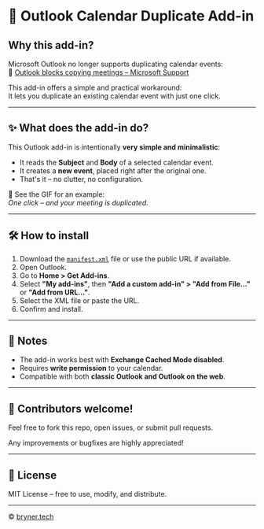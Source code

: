 # 📅 Outlook Calendar Duplicate Add-in

## Why this add-in?

Microsoft Outlook no longer supports duplicating calendar events:  
🔗 [Outlook blocks copying meetings – Microsoft Support](https://support.microsoft.com/en-us/office/outlook-blocks-copying-meetings-with-copying-meetings-is-not-supported-4baaa023-2199-4833-b7ac-d9f0715d50f1)

This add-in offers a simple and practical workaround:  
It lets you duplicate an existing calendar event with just one click.

---

## ✨ What does the add-in do?

This Outlook add-in is intentionally **very simple and minimalistic**:

- It reads the **Subject** and **Body** of a selected calendar event.
- It creates a **new event**, placed right after the original one.
- That's it – no clutter, no configuration.

📸 See the GIF for an example:  
_One click – and your meeting is duplicated._

---

## 🛠️ How to install

1. Download the [`manifest.xml`]([link-to-your-manifest](https://raw.githubusercontent.com/Bry-Tech/dublicate-outlook-addin/refs/heads/main/manifest.xml?token=GHSAT0AAAAAAC5R5MALMFKX6FXXRIOVOR7SZ73PLKQ)) file or use the public URL if available.
2. Open Outlook.
3. Go to **Home > Get Add-ins**.
4. Select **"My add-ins"**, then **"Add a custom add-in" > "Add from File..."** or **"Add from URL..."**.
5. Select the XML file or paste the URL.
6. Confirm and install.

---

## 📝 Notes

- The add-in works best with **Exchange Cached Mode disabled**.
- Requires **write permission** to your calendar.
- Compatible with both **classic Outlook and Outlook on the web**.

---

## 🤝 Contributors welcome!

Feel free to fork this repo, open issues, or submit pull requests.

Any improvements or bugfixes are highly appreciated!

---

## 📄 License

MIT License – free to use, modify, and distribute.

---

© [bryner.tech](https://www.bryner.tech)
